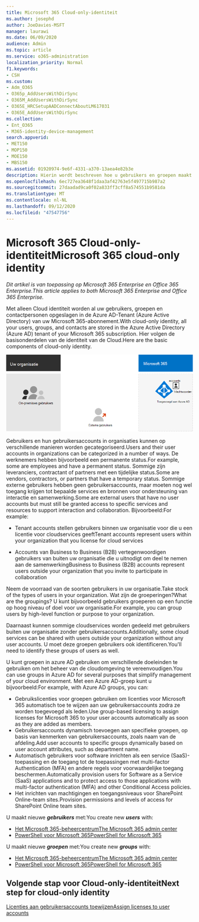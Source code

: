 ```yaml
---
title: Microsoft 365 Cloud-only-identiteit
ms.author: josephd
author: JoeDavies-MSFT
manager: laurawi
ms.date: 06/09/2020
audience: Admin
ms.topic: article
ms.service: o365-administration
localization_priority: Normal
f1.keywords:
- CSH
ms.custom:
- Adm_O365
- O365p_AddUsersWithDirSync
- O365M_AddUsersWithDirSync
- O365E_HRCSetupAADConnectAboutLM617031
- O365E_AddUsersWithDirSync
ms.collection:
- Ent_O365
- M365-identity-device-management
search.appverid:
- MET150
- MOP150
- MOE150
- MBS150
ms.assetid: 01920974-9e6f-4331-a370-13aea4e82b3e
description: Hierin wordt beschreven hoe u gebruikers en groepen maakt wanneer uw Microsoft 365-abonnement gebruikmaakt van Cloud-only-identiteit.
ms.openlocfilehash: 6ec727ea3648f1daa3af42763e5f497715b987a2
ms.sourcegitcommit: 27daadad9ca0f02a833ff3cff8a574551b9581da
ms.translationtype: MT
ms.contentlocale: nl-NL
ms.lasthandoff: 09/12/2020
ms.locfileid: "47547756"
---
```

# <a name="microsoft-365-cloud-only-identity"></a><span data-ttu-id="e5ad0-103">Microsoft 365 Cloud-only-identiteit</span><span class="sxs-lookup"><span data-stu-id="e5ad0-103">Microsoft 365 cloud-only identity</span></span>

<span data-ttu-id="e5ad0-104">*Dit artikel is van toepassing op Microsoft 365 Enterprise en Office 365 Enterprise.*</span><span class="sxs-lookup"><span data-stu-id="e5ad0-104">*This article applies to both Microsoft 365 Enterprise and Office 365 Enterprise.*</span></span>

<span data-ttu-id="e5ad0-105">Met alleen Cloud identiteit worden al uw gebruikers, groepen en contactpersonen opgeslagen in de Azure AD-Tenant (Azure Active Directory) van uw Microsoft 365-abonnement.</span><span class="sxs-lookup"><span data-stu-id="e5ad0-105">With cloud-only identity, all your users, groups, and contacts are stored in the Azure Active Directory (Azure AD) tenant of your Microsoft 365 subscription.</span></span> <span data-ttu-id="e5ad0-106">Hier volgen de basisonderdelen van de identiteit van de Cloud.</span><span class="sxs-lookup"><span data-stu-id="e5ad0-106">Here are the basic components of cloud-only identity.</span></span>
 
![De basisonderdelen van de alleen-Cloud identiteit](../media/about-microsoft-365-identity/cloud-only-identity.png)

<span data-ttu-id="e5ad0-108">Gebruikers en hun gebruikersaccounts in organisaties kunnen op verschillende manieren worden gecategoriseerd.</span><span class="sxs-lookup"><span data-stu-id="e5ad0-108">Users and their user accounts in organizations can be categorized in a number of ways.</span></span> <span data-ttu-id="e5ad0-109">De werknemers hebben bijvoorbeeld een permanente status.</span><span class="sxs-lookup"><span data-stu-id="e5ad0-109">For example, some are employees and have a permanent status.</span></span> <span data-ttu-id="e5ad0-110">Sommige zijn leveranciers, contractant of partners met een tijdelijke status.</span><span class="sxs-lookup"><span data-stu-id="e5ad0-110">Some are vendors, contractors, or partners that have a temporary status.</span></span> <span data-ttu-id="e5ad0-111">Sommige externe gebruikers hebben geen gebruikersaccounts, maar moeten nog wel toegang krijgen tot bepaalde services en bronnen voor ondersteuning van interactie en samenwerking.</span><span class="sxs-lookup"><span data-stu-id="e5ad0-111">Some are external users that have no user accounts but must still be granted access to specific services and resources to support interaction and collaboration.</span></span> <span data-ttu-id="e5ad0-112">Bijvoorbeeld:</span><span class="sxs-lookup"><span data-stu-id="e5ad0-112">For example:</span></span>

- <span data-ttu-id="e5ad0-113">Tenant accounts stellen gebruikers binnen uw organisatie voor die u een licentie voor cloudservices geeft</span><span class="sxs-lookup"><span data-stu-id="e5ad0-113">Tenant accounts represent users within your organization that you license for cloud services</span></span>

- <span data-ttu-id="e5ad0-114">Accounts van Business to Business (B2B) vertegenwoordigen gebruikers van buiten uw organisatie die u uitnodigt om deel te nemen aan de samenwerking</span><span class="sxs-lookup"><span data-stu-id="e5ad0-114">Business to Business (B2B) accounts represent users outside your organization that you invite to participate in collaboration</span></span>

<span data-ttu-id="e5ad0-115">Neem de voorraad van de soorten gebruikers in uw organisatie.</span><span class="sxs-lookup"><span data-stu-id="e5ad0-115">Take stock of the types of users in your organization.</span></span> <span data-ttu-id="e5ad0-116">Wat zijn de groeperingen?</span><span class="sxs-lookup"><span data-stu-id="e5ad0-116">What are the groupings?</span></span> <span data-ttu-id="e5ad0-117">U kunt bijvoorbeeld gebruikers groeperen op een functie op hoog niveau of doel voor uw organisatie.</span><span class="sxs-lookup"><span data-stu-id="e5ad0-117">For example, you can group users by high-level function or purpose to your organization.</span></span>

<span data-ttu-id="e5ad0-118">Daarnaast kunnen sommige cloudservices worden gedeeld met gebruikers buiten uw organisatie zonder gebruikersaccounts.</span><span class="sxs-lookup"><span data-stu-id="e5ad0-118">Additionally, some cloud services can be shared with users outside your organization without any user accounts.</span></span> <span data-ttu-id="e5ad0-119">U moet deze groepen gebruikers ook identificeren.</span><span class="sxs-lookup"><span data-stu-id="e5ad0-119">You'll need to identify these groups of users as well.</span></span>

<span data-ttu-id="e5ad0-120">U kunt groepen in azure AD gebruiken om verschillende doeleinden te gebruiken om het beheer van de cloudomgeving te vereenvoudigen.</span><span class="sxs-lookup"><span data-stu-id="e5ad0-120">You can use groups in Azure AD for several purposes that simplify management of your cloud environment.</span></span> <span data-ttu-id="e5ad0-121">Met een Azure AD-groep kunt u bijvoorbeeld:</span><span class="sxs-lookup"><span data-stu-id="e5ad0-121">For example, with Azure AD groups, you can:</span></span>

- <span data-ttu-id="e5ad0-122">Gebruikslicenties voor groepen gebruiken om licenties voor Microsoft 365 automatisch toe te wijzen aan uw gebruikersaccounts zodra ze worden toegevoegd als leden.</span><span class="sxs-lookup"><span data-stu-id="e5ad0-122">Use group-based licensing to assign licenses for Microsoft 365 to your user accounts automatically as soon as they are added as members.</span></span>
- <span data-ttu-id="e5ad0-123">Gebruikersaccounts dynamisch toevoegen aan specifieke groepen, op basis van kenmerken van gebruikersaccounts, zoals naam van de afdeling.</span><span class="sxs-lookup"><span data-stu-id="e5ad0-123">Add user accounts to specific groups dynamically based on user account attributes, such as department name.</span></span>
- <span data-ttu-id="e5ad0-124">Automatisch gebruikers voor software inrichten als een service (SaaS)-toepassing en de toegang tot de toepassingen met multi-factor Authentication (MFA) en andere regels voor voorwaardelijke toegang beschermen.</span><span class="sxs-lookup"><span data-stu-id="e5ad0-124">Automatically provision users for Software as a Service (SaaS) applications and to protect access to those applications with multi-factor authentication (MFA) and other Conditional Access policies.</span></span>
- <span data-ttu-id="e5ad0-125">Het inrichten van machtigingen en toegangsniveaus voor SharePoint Online-team sites.</span><span class="sxs-lookup"><span data-stu-id="e5ad0-125">Provision permissions and levels of access for SharePoint Online team sites.</span></span>

<span data-ttu-id="e5ad0-126">U maakt nieuwe ***gebruikers*** met:</span><span class="sxs-lookup"><span data-stu-id="e5ad0-126">You create new ***users*** with:</span></span>

- [<span data-ttu-id="e5ad0-127">Het Microsoft 365-beheercentrum</span><span class="sxs-lookup"><span data-stu-id="e5ad0-127">The Microsoft 365 admin center</span></span>](https://docs.microsoft.com/office365/admin/add-users/add-users)
- [<span data-ttu-id="e5ad0-128">PowerShell voor Microsoft 365</span><span class="sxs-lookup"><span data-stu-id="e5ad0-128">PowerShell for Microsoft 365</span></span>](create-user-accounts-with-microsoft-365-powershell.md)

<span data-ttu-id="e5ad0-129">U maakt nieuwe ***groepen*** met:</span><span class="sxs-lookup"><span data-stu-id="e5ad0-129">You create new ***groups*** with:</span></span>

- [<span data-ttu-id="e5ad0-130">Het Microsoft 365-beheercentrum</span><span class="sxs-lookup"><span data-stu-id="e5ad0-130">The Microsoft 365 admin center</span></span>](https://docs.microsoft.com/office365/admin/create-groups/create-groups)
- [<span data-ttu-id="e5ad0-131">PowerShell voor Microsoft 365</span><span class="sxs-lookup"><span data-stu-id="e5ad0-131">PowerShell for Microsoft 365</span></span>](manage-microsoft-365-groups-with-powershell.md)


## <a name="next-step-for-cloud-only-identity"></a><span data-ttu-id="e5ad0-132">Volgende stap voor Cloud-only-identiteit</span><span class="sxs-lookup"><span data-stu-id="e5ad0-132">Next step for cloud-only identity</span></span>

[<span data-ttu-id="e5ad0-133">Licenties aan gebruikersaccounts toewijzen</span><span class="sxs-lookup"><span data-stu-id="e5ad0-133">Assign licenses to user accounts</span></span>](assign-licenses-to-user-accounts.md)

